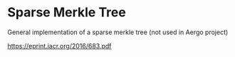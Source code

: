 # Sparse Merkle Tree

General implementation of a sparse merkle tree (not used in Aergo project)

https://eprint.iacr.org/2016/683.pdf

